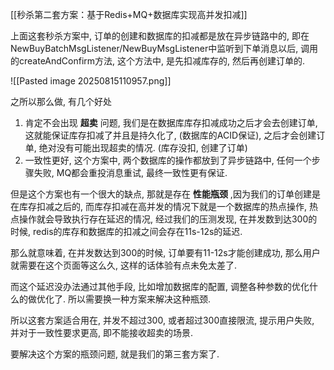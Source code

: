 [[秒杀第二套方案：基于Redis+MQ+数据库实现高并发扣减]]

上面这套秒杀方案中, 订单的创建和数据库的扣减都是放在异步链路中的, 即在NewBuyBatchMsgListener/NewBuyMsgListener中监听到下单消息以后, 调用的createAndConfirm方法, 这个方法中, 是先扣减库存的, 然后再创建订单的.

![[Pasted image 20250815110957.png]]

之所以那么做, 有几个好处

1. 肯定不会出现 **超卖** 问题, 我们是在数据库库存扣减成功之后才会去创建订单, 这就能保证库存扣减了并且是持久化了, (数据库的ACID保证), 之后才会创建订单, 绝对没有可能出现超卖的情况. (库存没扣, 创建了订单)
2. 一致性更好, 这个方案中, 两个数据库的操作都放到了异步链路中, 任何一个步骤失败, MQ都会重投消息重试, 最终一致性更有保证.

但是这个方案也有一个很大的缺点, 那就是存在 **性能瓶颈** ,因为我们的订单创建是在库存扣减之后的, 而库存扣减在高并发的情况下就是一个数据库的热点操作, 热点操作就会导致执行存在延迟的情况, 经过我们的压测发现, 在并发数到达300的时候, redis的库存和数据库的扣减之间会存在11s-12s的延迟.

那么就意味着, 在并发数达到300的时候, 订单要有11-12s才能创建成功, 那么用户就需要在这个页面等这么久, 这样的话体验有点未免太差了.

而这个延迟没办法通过其他手段, 比如增加数据库的配置, 调整各种参数的优化什么的做优化了. 所以需要换一种方案来解决这种瓶颈.

所以这套方案适合用在, 并发不超过300, 或者超过300直接限流, 提示用户失败, 并对于一致性要求更高, 即不能接收超卖的场景.

要解决这个方案的瓶颈问题, 就是我们的第三套方案了.

